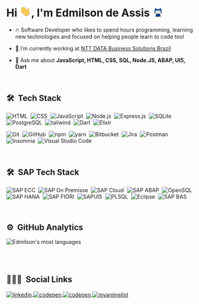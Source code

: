 
<!-- <img align="right" height="590em" src=".../githubcard.svg"/> -->

<h1 align="left">Hi <img src="https://raw.githubusercontent.com/EinCodes/EinCodes/main/hi.gif" width="30px">, I'm Edmilson de Assis <img src="https://raw.githubusercontent.com/EinCodes/EinCodes/main/mona-whisper.gif" width="30px"></h1>

- 🔥 Software Developer who likes to spend hours programming, learning new technologies and focused on helping people learn to code too!

- 🌠 I’m currently working at [NTT DATA Business Solutions Brazil](https://github.com/SierraSystems)

- 📮 Ask me about **JavaScript, HTML, CSS, SQL, Node.JS, ABAP, UI5, Dart**

<br>

## 🛠 &nbsp;Tech Stack

![HTML](https://img.shields.io/badge/HTML5-E34F26?style=for-the-badge&logo=html5&logoColor=white)&nbsp;
![CSS](https://img.shields.io/badge/CSS-1572B6?style=for-the-badge&logo=css3&logoColor=white)&nbsp;
![JavaScript](https://img.shields.io/badge/JavaScript-ffea00?style=for-the-badge&logo=javascript&logoColor=black)&nbsp;
![Node.js](https://img.shields.io/badge/Node.js-00bd58?style=for-the-badge&logo=nodedotjs&logoColor=white)&nbsp;
![Express.js](https://img.shields.io/badge/Express.js-000000?style=for-the-badge&logo=express&logoColor=white)&nbsp;
![SQLite](https://img.shields.io/badge/SQLite-07405E?style=for-the-badge&logo=sqlite&logoColor=white)&nbsp;
![PostgreSQL](https://img.shields.io/badge/PostgreSQL-005C84?style=for-the-badge&logo=postgresql&logoColor=white)&nbsp;
![tailwind](https://img.shields.io/badge/Tailwind_CSS-38B2AC?style=for-the-badge&logo=tailwind-css&logoColor=white)&nbsp;
![Dart](https://img.shields.io/badge/Dart-6b32a8?style=for-the-badge&logo=dart&logoColor=white)&nbsp;
![Elixir](https://img.shields.io/badge/Elixir-4B275F?style=for-the-badge&logo=elixir&logoColor=white)&nbsp;

![Git](https://img.shields.io/badge/Git-F05032?style=for-the-badge&logo=git&logoColor=white)&nbsp;
![GitHub](https://img.shields.io/badge/GitHub-100000?style=for-the-badge&logo=github&logoColor=white)&nbsp;
![npm](https://img.shields.io/badge/npm-CB3837?style=for-the-badge&logo=npm&logoColor=white)&nbsp;
![yarn](https://img.shields.io/badge/Yarn-2C8EBB?style=for-the-badge&logo=yarn&logoColor=white)&nbsp;
![Bitbucket](https://img.shields.io/badge/Bitbucket-0747a6?style=for-the-badge&logo=bitbucket&logoColor=white)&nbsp;
![Jira](https://img.shields.io/badge/Jira-0052CC?style=for-the-badge&logo=Jira&logoColor=white)&nbsp;
![Postman](https://img.shields.io/badge/Postman-FF6C37?style=for-the-badge&logo=Postman&logoColor=white)&nbsp;
![Insomnia](https://img.shields.io/badge/Insomnia-5849be?style=for-the-badge&logo=Insomnia&logoColor=white)&nbsp;
![Visual Studio Code](https://img.shields.io/badge/Visual_Studio_Code-0078D4?style=for-the-badge&logo=visual%20studio%20code&logoColor=white)&nbsp;

<br>

## 🛠 &nbsp;SAP Tech Stack

![SAP ECC](https://img.shields.io/badge/ECC-1287B1?style=for-the-badge&logo=sap&logoColor=white)&nbsp;
![SAP On Premisse](https://img.shields.io/badge/netweaver-1287B1?style=for-the-badge&logo=sap&logoColor=white)&nbsp;
![SAP Cloud](https://img.shields.io/badge/SAP%20Cloud%20Platform-1287B1?style=for-the-badge&logo=sap&logoColor=white)&nbsp;
![SAP ABAP](https://img.shields.io/badge/ABAP-1976d3?style=for-the-badge&logo=sap&logoColor=white)&nbsp;
![OpenSQL](https://img.shields.io/badge/SQL-1976d3?style=for-the-badge&logo=sap&logoColor=white)&nbsp;
![SAP HANA](https://img.shields.io/badge/HANA-1976d3?style=for-the-badge&logo=sap&logoColor=white)&nbsp;
![SAP FIORI](https://img.shields.io/badge/FIORI-1976d3?style=for-the-badge&logo=sap&logoColor=white)&nbsp;
![SAPUI5](https://img.shields.io/badge/SAPUI5-E34F26?style=for-the-badge&logo=sap&logoColor=white)&nbsp;
![PLSQL](https://img.shields.io/badge/PL%20SQL-F80000?style=for-the-badge&logo=oracle&logoColor=black)&nbsp;
![Eclipse](https://img.shields.io/badge/Eclipse-2C2255?style=for-the-badge&logo=eclipse&logoColor=white)&nbsp;
![SAP BAS](https://img.shields.io/badge/SAP%20Business%20Application%20Studio-1287B1?style=for-the-badge&logo=sap&logoColor=white)&nbsp;


<br>

## ⚙️ &nbsp;GitHub Analytics

<!-- <p align="left">
<img width="530em" src="https://github-readme-stats.vercel.app/api?username=eincodes&show_icons=true&theme=vision-friendly-dark" alt="Edmilson's stats"/> -->
<img width="530em" src="https://github-readme-stats.vercel.app/api/top-langs/?username=eincodes&layout=compact&theme=vision-friendly-dark" alt="Edmilson's most languages"/>
</p>

<br><br>

## 👨🏽‍🦲 &nbsp;Social Links

<p align="left">
<a href="https://linkedin.com/in/edmilsondeassis" target="_blank">
  <img align="center" src="https://img.shields.io/badge/LinkedIn-0077B5?style=for-the-badge&logo=linkedin&logoColor=white" alt="linkedin"/>
</a>
<a href="https://codepen.io/" target="_blank">
  <img align="center" src="https://img.shields.io/badge/Codepen-000000?style=for-the-badge&logo=codepen&logoColor=white" alt="codepen"/>
</a>
<a href="https://" target="_blank">
  <img align="center" src="https://img.shields.io/badge/-Hackerrank-2EC866?style=for-the-badge&logo=HackerRank&logoColor=white" alt="codepen"/>
</a>
<a href="https://" target="_blank">
 <img align="center" src="https://img.shields.io/badge/Myanimelist-2E51A2?style=for-the-badge&logo=myanimelist&logoColor=white" alt="myanimelist"/>
</a>
</p>
